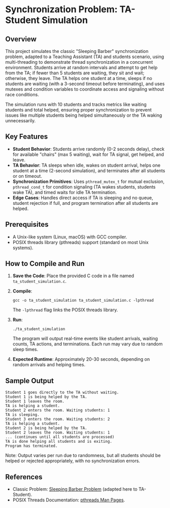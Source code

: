 # Synchronization Problem: TA-Student Simulation

## Overview

This project simulates the classic "Sleeping Barber" synchronization problem, adapted to a Teaching Assistant (TA) and students scenario, using multi-threading to demonstrate thread synchronization in a concurrent environment. Students arrive at random intervals and attempt to get help from the TA; if fewer than 5 students are waiting, they sit and wait; otherwise, they leave. The TA helps one student at a time, sleeps if no students are waiting (with a 3-second timeout before terminating), and uses mutexes and condition variables to coordinate access and signaling without race conditions.

The simulation runs with 10 students and tracks metrics like waiting students and total helped, ensuring proper synchronization to prevent issues like multiple students being helped simultaneously or the TA waking unnecessarily.

## Key Features

- **Student Behavior**: Students arrive randomly (0-2 seconds delay), check for available "chairs" (max 5 waiting), wait for TA signal, get helped, and leave.
- **TA Behavior**: TA sleeps when idle, wakes on student arrival, helps one student at a time (2-second simulation), and terminates after all students or on timeout.
- **Synchronization Primitives**: Uses `pthread_mutex_t` for mutual exclusion, `pthread_cond_t` for condition signaling (TA wakes students, students wake TA), and timed waits for idle TA termination.
- **Edge Cases**: Handles direct access if TA is sleeping and no queue, student rejection if full, and program termination after all students are helped.

## Prerequisites

- A Unix-like system (Linux, macOS) with GCC compiler.
- POSIX threads library (pthreads) support (standard on most Unix systems).

## How to Compile and Run

1. **Save the Code**: Place the provided C code in a file named `ta_student_simulation.c`.

2. **Compile**:
   ```
   gcc -o ta_student_simulation ta_student_simulation.c -lpthread
   ```
   The `-lpthread` flag links the POSIX threads library.

3. **Run**:
   ```
   ./ta_student_simulation
   ```
   The program will output real-time events like student arrivals, waiting counts, TA actions, and terminations. Each run may vary due to random sleep times.

4. **Expected Runtime**: Approximately 20-30 seconds, depending on random arrivals and helping times.

## Sample Output

```
Student 1 goes directly to the TA without waiting.
Student 1 is being helped by the TA.
Student 1 leaves the room.
TA is helping a student.
Student 2 enters the room. Waiting students: 1
TA is sleeping.
Student 3 enters the room. Waiting students: 2
TA is helping a student.
Student 2 is being helped by the TA.
Student 2 leaves the room. Waiting students: 1
... (continues until all students are processed)
TA is done helping all students and is exiting.
Program has terminated.
```

Note: Output varies per run due to randomness, but all students should be helped or rejected appropriately, with no synchronization errors.

## References

- Classic Problem: [Sleeping Barber Problem](https://en.wikipedia.org/wiki/Sleeping_barber_problem) (adapted here to TA-Student).
- POSIX Threads Documentation: [pthreads Man Pages](https://man7.org/linux/man-pages/man7/pthreads.7.html).
